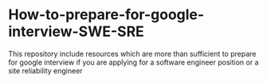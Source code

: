 # How-to-prepare-for-google-interview-SWE-SRE
This repository include resources which are more than sufficient to prepare for google interview if you are applying for a software engineer position or a site reliability engineer
